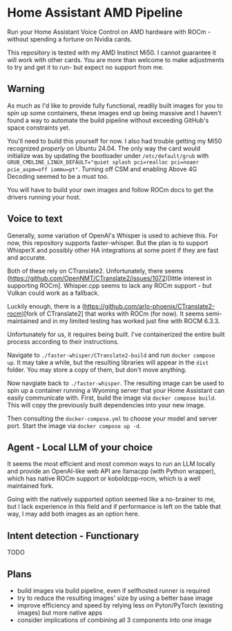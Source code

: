 # Home Assistant AMD Pipeline
Run your Home Assistant Voice Control on AMD hardware with ROCm - without spending a fortune on Nvidia cards.

This repository is tested with my AMD Instinct Mi50. I cannot guarantee it will work with other cards. 
You are more than welcome to make adjustments to try and get it to run- but expect no support from me.

## Warning
As much as I'd like to provide fully functional, readily built images for you to spin up some containers, these images end up being massive and I haven't found a way to automate the build pipeline without exceeding GitHub's space constraints yet.

You'll need to build this yourself for now. I also had trouble getting my Mi50 recognized *properly* on Ubuntu 24.04.
The only way the card would initialize was by updating the bootloader under `/etc/default/grub` with `GRUB_CMDLINE_LINUX_DEFAULT="quiet splash pci=realloc pci=noaer pcie_aspm=off iommu=pt"`. Turning off CSM and enabling Above 4G Decoding seemed to be a must too.

You will have to build your own images and follow ROCm docs to get the drivers running your host. 

## Voice to text
Generally, some variation of OpenAI's Whisper is used to achieve this. For now, this repository supports faster-whisper.
But the plan is to support WhisperX and possibly other HA integrations at some point if they are fast and accurate.

Both of these rely on CTranslate2. Unfortunately, there seems (https://github.com/OpenNMT/CTranslate2/issues/1072)[little interest in supporting ROCm]. Whisper.cpp seems to lack any ROCm support - but Vulkan could work as a fallback.

Luckily enough, there is a (https://github.com/arlo-phoenix/CTranslate2-rocm)[fork of CTranslate2] that works with ROCm (for now). It seems semi-maintained and in my limited testing has worked just fine with ROCM 6.3.3.

Unfortunately for us, it requires being built. I've containerized the entire built process according to their instructions.

Navigate to `./faster-whisper/CTranslate2-build` and run `docker compose up`. It may take a while, but the resulting libraries will appear in the `dist` folder. You may store a copy of them, but don't move anything.

Now navgiate back to `./faster-whisper`. The resulting image can be used to spin up a container running a Wyoming server that your Home Assistant can easily communicate with. First, build the image via `docker compose build`. This will copy the previously built dependencies into your new image. 

Then consulting the `docker-compose.yml` to choose your model and server port. Start the image via `docker compose up -d`.

## Agent - Local LLM of your choice
It seems the most efficient and most common ways to run an LLM locally and provide an OpenAI-like web API are llamacpp (with Python wrapper), which has native ROCm support or koboldcpp-rocm, which is a well maintained fork. 

Going with the natively supported option seemed like a no-brainer to me, but I lack experience in this field and if performance is left on the table that way, I may add both images as an option here.


## Intent detection - Functionary
TODO

## Plans
- build images via build pipeline, even if selfhosted runner is required
- try to reduce the resulting images' size by using a better base image
- improve efficiency and speed by relying less on Pyton/PyTorch (existing images) but more native apps
- consider implications of combining all 3 components into one image